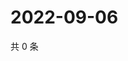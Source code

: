 # 2022-09-06

共 0 条

<!-- BEGIN WEIBO -->
<!-- 最后更新时间 Tue Sep 06 2022 00:23:11 GMT+0800 (China Standard Time) -->

<!-- END WEIBO -->
